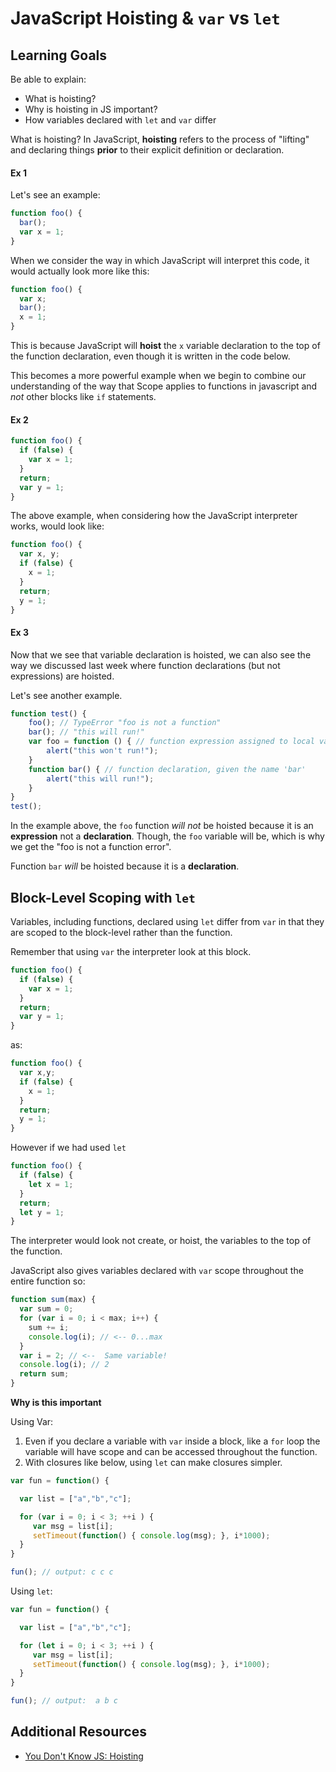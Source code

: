 # JavaScript Hoisting & `var` vs `let`

## Learning Goals
Be able to explain:
- What is hoisting?
- Why is hoisting in JS important?
- How variables declared with `let` and `var` differ

What is hoisting? In JavaScript, __hoisting__ refers to the process of "lifting" and declaring things __prior__ to their explicit definition or declaration.

#### Ex 1
Let's see an example:
```javascript
function foo() {
  bar();
  var x = 1;
}
```

When we consider the way in which JavaScript will interpret this code, it would actually look more like this:
```javascript
function foo() {
  var x;
  bar();
  x = 1;
}
```

This is because JavaScript will __hoist__ the `x` variable declaration to the top of the function declaration, even though it is written in the code below.

This becomes a more powerful example when we begin to combine our understanding of the way that Scope applies to functions in javascript and _not_ other blocks like `if` statements.

#### Ex 2
```javascript
function foo() {
  if (false) {
    var x = 1;
  }
  return;
  var y = 1;
}
```

The above example, when considering how the JavaScript interpreter works, would look like:
```javascript
function foo() {
  var x, y;
  if (false) {
    x = 1;
  }
  return;
  y = 1;
}
```

#### Ex 3
Now that we see that variable declaration is hoisted, we can also see the way we discussed last week where function declarations (but not expressions) are hoisted.

Let's see another example.
```javascript
function test() {
	foo(); // TypeError "foo is not a function"
	bar(); // "this will run!"
	var foo = function () { // function expression assigned to local variable 'foo'
		alert("this won't run!");
	}
	function bar() { // function declaration, given the name 'bar'
		alert("this will run!");
	}
}
test();
```

In the example above, the `foo` function _will not_ be hoisted because it is an **expression** not a **declaration**. Though, the `foo` variable will be, which is why we get the "foo is not a function error".

Function `bar` _will_ be hoisted because it is a **declaration**.

## Block-Level Scoping with `let`

Variables, including functions, declared using `let` differ from `var` in that they are scoped to the block-level rather than the function.  

Remember that using `var` the interpreter look at this block.

```javascript
function foo() {
  if (false) {
    var x = 1;
  }
  return;
  var y = 1;
}
```

as:

```javascript
function foo() {
  var x,y;
  if (false) {
    x = 1;
  }
  return;
  y = 1;
}
```

However if we had used `let`

```javascript
function foo() {
  if (false) {
    let x = 1;
  }
  return;
  let y = 1;
}
```

The interpreter would look not create, or hoist, the variables to the top of the function.  

JavaScript also gives variables declared with `var` scope throughout the entire function so:

```javascript
function sum(max) {
  var sum = 0;
  for (var i = 0; i < max; i++) {
    sum += i;
    console.log(i); // <-- 0...max
  }
  var i = 2; // <--  Same variable!
  console.log(i); // 2
  return sum;
}
```

**Why is this important**

Using Var:
1.  Even if you declare a variable with `var` inside a block, like a `for` loop the variable will have scope and can be accessed throughout the function.    
1.  With closures like below, using `let` can make closures simpler.

```javascript
var fun = function() {

  var list = ["a","b","c"];

  for (var i = 0; i < 3; ++i ) {
     var msg = list[i];
     setTimeout(function() { console.log(msg); }, i*1000);
  }
}

fun(); // output: c c c
```
Using `let`:
```javascript
var fun = function() {

  var list = ["a","b","c"];

  for (let i = 0; i < 3; ++i ) {
     var msg = list[i];
     setTimeout(function() { console.log(msg); }, i*1000);
  }
}

fun(); // output:  a b c
```



## Additional Resources
- [You Don't Know JS: Hoisting](https://github.com/getify/You-Dont-Know-JS/blob/master/scope%20%26%20closures/ch4.md)
